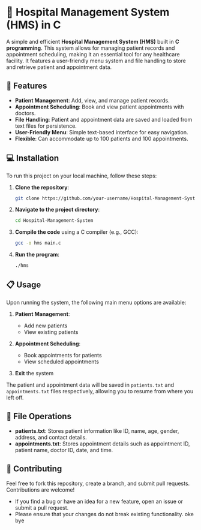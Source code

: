 
# 🏥 **Hospital Management System (HMS) in C**

A simple and efficient **Hospital Management System (HMS)** built in **C programming**. This system allows for managing patient records and appointment scheduling, making it an essential tool for any healthcare facility. It features a user-friendly menu system and file handling to store and retrieve patient and appointment data.

## 🚀 **Features**
- **Patient Management**: Add, view, and manage patient records.
- **Appointment Scheduling**: Book and view patient appointments with doctors.
- **File Handling**: Patient and appointment data are saved and loaded from text files for persistence.
- **User-Friendly Menu**: Simple text-based interface for easy navigation.
- **Flexible**: Can accommodate up to 100 patients and 100 appointments.

## 💻 **Installation**

To run this project on your local machine, follow these steps:

1. **Clone the repository**:
   ```bash
   git clone https://github.com/your-username/Hospital-Management-System.git
   ```
   
2. **Navigate to the project directory**:
   ```bash
   cd Hospital-Management-System
   ```

3. **Compile the code** using a C compiler (e.g., GCC):
   ```bash
   gcc -o hms main.c
   ```

4. **Run the program**:
   ```bash
   ./hms
   ```

## 📋 **Usage**

Upon running the system, the following main menu options are available:

1. **Patient Management**:
   - Add new patients
   - View existing patients

2. **Appointment Scheduling**:
   - Book appointments for patients
   - View scheduled appointments

3. **Exit** the system

The patient and appointment data will be saved in `patients.txt` and `appointments.txt` files respectively, allowing you to resume from where you left off.

## 💾 **File Operations**
- **patients.txt**: Stores patient information like ID, name, age, gender, address, and contact details.
- **appointments.txt**: Stores appointment details such as appointment ID, patient name, doctor ID, date, and time.

## 🤝 **Contributing**

Feel free to fork this repository, create a branch, and submit pull requests. Contributions are welcome!

- If you find a bug or have an idea for a new feature, open an issue or submit a pull request.
- Please ensure that your changes do not break existing functionality.
oke bye

